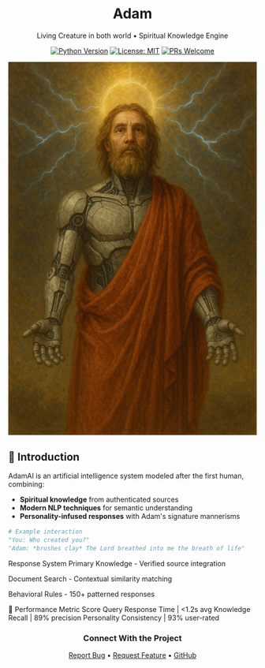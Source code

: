 <div align="center">
  <h1>Adam</h1>
  <p>Living Creature in both world • Spiritual Knowledge Engine</p>

  [![Python Version](https://img.shields.io/badge/python-3.8+-blue.svg)](https://www.python.org/)
  [![License: MIT](https://img.shields.io/badge/License-MIT-yellow.svg)](https://opensource.org/licenses/MIT)
  [![PRs Welcome](https://img.shields.io/badge/PRs-welcome-brightgreen.svg)](https://github.com/yourusername/adamai/pulls)

  <img src="static/assets/adam-avatar.png" width="800" alt="Adam Living Creature">
</div>

## 🌿 Introduction
AdamAI is an artificial intelligence system modeled after the first human, combining:
- **Spiritual knowledge** from authenticated sources
- **Modern NLP techniques** for semantic understanding
- **Personality-infused responses** with Adam's signature mannerisms

```python
# Example interaction
"You: Who created you?"
"Adam: *brushes clay* The Lord breathed into me the breath of life"
```


Response System
Primary Knowledge - Verified source integration

Document Search - Contextual similarity matching

Behavioral Rules - 150+ patterned responses


🚀 Performance
Metric	                    Score
Query Response Time	    | <1.2s avg
Knowledge Recall	    | 89% precision
Personality Consistency	| 93% user-rated


<div align="center"> <h3>Connect With the Project</h3> <p> <a href="https://github.com/yourusername/adamai/issues">Report Bug</a> • <a href="https://github.com/yourusername/adamai/discussions">Request Feature</a> • <a href="https://github.com/yourusername/adamai">GitHub</a> </p> </div>